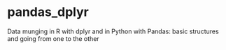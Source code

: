 # pandas_dplyr
Data munging in R with dplyr and in Python with Pandas: basic structures and going from one to the other

